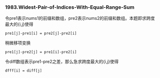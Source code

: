 ### 1983.Widest-Pair-of-Indices-With-Equal-Range-Sum

令pre1表示nums1的前缀和数组，pre2表示nums2的前缀和数组。本题即求跨度最大的{i,j}使得
```
pre1[j]-pre1[i] = pre2[j]-pre2[i]
```
稍微移项变换
```
pre1[j]-pre2[j] = pre1[i]-pre2[i]
```
令diff数组表示pre1-pre2之差，那么急求跨度最大的{i,j}使得
```
dfff[i] = diff[j]
```
